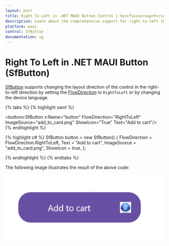 ```yaml
---
layout: post
title: Right To Left in .NET MAUI Button Control | Syncfusion<sup>®</sup>
description: Learn about the comprehensive support for right-to-left (RTL) directionality within the Syncfusion<sup>®</sup> .NET MAUI Button, also known as the SfButton control.
platform: maui
control: SfButton
documentation: ug
---
```


# Right To Left in .NET MAUI Button (SfButton)

[SfButton](https://help.syncfusion.com/cr/maui/Syncfusion.Maui.Buttons.SfButton.html) supports changing the layout direction of the control in the right-to-left direction by setting the [FlowDirection](https://learn.microsoft.com/en-us/dotnet/api/microsoft.maui.controls.device.flowdirection?view=net-maui-7.0) to `RightToLeft` or by changing the device language.

{% tabs %}
{% highlight xaml %}

<buttons:SfButton x:Name="button"
                FlowDirection="RightToLeft"
                ImageSource="add_to_card.png"
                ShowIcon="True" 
                Text="Add to cart"/>
{% endhighlight %}

{% highlight c# %}
SfButton button = new SfButton()
{
    FlowDirection = FlowDirection.RightToLeft,
    Text = "Add to cart",
    ImageSource = "add_to_card.png",
    ShowIcon = true,
};

{% endhighlight %}
{% endtabs %}

The following image illustrates the result of the above code:

![.NET MAUI RTL support](images/right-to-left/RTL.png)